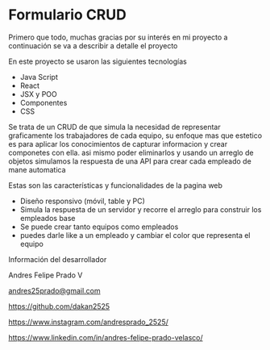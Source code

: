 # Formulario CRUD

Primero que todo, muchas gracias por su interés en mi proyecto a continuación se va a describir a detalle el proyecto 


En este proyecto se usaron las siguientes tecnologías

- Java Script 
- React 
- JSX y POO 
- Componentes
- CSS

Se trata de un CRUD de que simula la necesidad de representar graficamente los trabajadores de cada equipo, su enfoque mas que estetico es para aplicar los conocimientos de capturar informacion y crear componetes con ella. asi mismo poder eliminarlos y usando un arreglo de objetos simulamos la respuesta de una API para crear cada empleado de mane automatica

Estas son las características y funcionalidades de la pagina web

- Diseño responsivo (móvil, table y PC)
- Simula la respuesta de un servidor y recorre el arreglo para construir los empleados base 
- Se puede crear tanto equipos como empleados 
- puedes darle like a un empleado y cambiar el color que representa el equipo 



Información del desarrollador 

Andres Felipe Prado V

andres25prado@gmail.com

https://github.com/dakan2525

https://www.instagram.com/andresprado_2525/

https://www.linkedin.com/in/andres-felipe-prado-velasco/